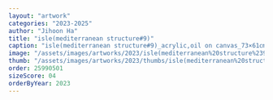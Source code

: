 ```yaml
---
layout: "artwork"
categories: "2023-2025"
author: "Jihoon Ha"
title: "isle(mediterranean structure#9)"
caption: "isle(mediterranean structure#9)_acrylic,oil on canvas_73×61㎝_2023"
image: "/assets/images/artworks/2023/isle(mediterranean%20structure%239)%20acrylic%2Coil%20on%20canvas%2073x61cm%202023.jpg"
thumb: "/assets/images/artworks/2023/thumbs/isle(mediterranean%20structure%239)%20acrylic%2Coil%20on%20canvas%2073x61cm%202023.jpg"
order: 25990501
sizeScore: 04
orderByYear: 2023
---
```

